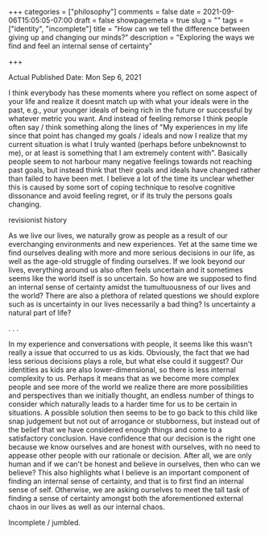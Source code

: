 +++
categories = ["philosophy"]
comments = false
date = 2021-09-06T15:05:05-07:00
draft = false
showpagemeta = true
slug = ""
tags = ["identity", "incomplete"]
title = "How can we tell the difference between giving up and changing our minds?"
description = "Exploring the ways we find and feel an internal sense of certainty"

+++

Actual Published Date: Mon Sep 6, 2021 

I think everybody has these moments where you reflect on some aspect of your life and realize it doesnt match up with what your ideals were in the past, e.g., your younger ideals of being rich in the future or successful by whatever metric you want. And instead of feeling remorse I think people often say / think something along the lines of "My experiences in my life since that point has changed my goals / ideals and now I realize that my current situation is what I truly wanted (perhaps before unbeknownst to me), or at least is something that I am extremely content with". Basically people seem to not harbour many negative feelings towards not reaching past goals, but instead think that their goals and ideals have changed rather than failed to have been met. I believe a lot of the time its unclear whether this is caused by some sort of coping technique to resolve cognitive dissonance and avoid feeling regret, or if its truly the persons goals changing.

revisionist history

As we live our lives, we naturally grow as people as a result of our everchanging environments and new experiences. Yet at the same time
we find ourselves dealing with more and more serious decisions in our life, as well as the age-old struggle of finding ourselves. If we look beyond our lives, everything around us also often feels uncertain and it sometimes seems like the world itself is so uncertain. So how are we supposed to find an internal sense of certainty amidst the tumultuousness of our lives and the world? There are also a plethora of related questions we should explore such as is uncertainty in our lives necessarily a bad thing? Is uncertainty a natural part of life?

. . .

In my experience and conversations with people, it seems like this wasn't really a issue that occurred to us as kids. Obviously, the fact that we had less serious decisions plays a role, but what else could it suggest?  Our identities as kids are also lower-dimensional, so there is less internal complexity to us. Perhaps it means that as we become more complex people and see more of the world we realize there are more possibilities and perspectives than we initially thought, an endless number of things to consider which naturally leads to a harder time for us to be certain in situations. A possible solution then seems to be to go back to this child like snap judgement but not out of arrogance or stubborness, but instead out of the belief that we have considered enough things and come to a satisfactory conclusion. Have confidence that our decision is the right one because we know ourselves and are honest with ourselves, with no need to appease other people with our rationale or decision. After all, we are only human and if we can't be honest and believe in ourselves, then who can we believe? This also highlights what I believe is an important component of finding an internal sense of certainty, and that is to first find an internal sense of self. Otherwise, we are asking ourselves to meet the tall task of finding a sense of certainty amongst both the aforementioned external chaos in our lives as well as our internal chaos.

Incomplete / jumbled.